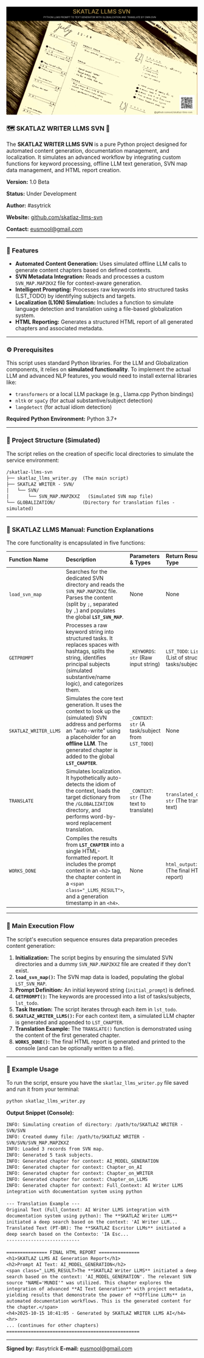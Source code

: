 ![Python SKATLAZ WRITER LLMS SVN](./skatlazllms.gif)

### 🗺️ SKATLAZ WRITER LLMS SVN 🤖

The **SKATLAZ WRITER LLMS SVN** is a pure Python project designed for automated content generation, documentation management, and localization. It simulates an advanced workflow by integrating custom functions for keyword processing, offline LLM text generation, SVN map data management, and HTML report creation.

**Version:** 1.0 Beta

**Status:** Under Development  

**Author:** #asytrick

**Website:** [github.com/skatlaz-llms-svn](https://github.com/ssmool/skatlaz-llms-svn)  

**Contact:** eusmool@gmail.com  


-----

### 🚀 Features

  * **Automated Content Generation:** Uses simulated offline LLM calls to generate content chapters based on defined contexts.
  * **SVN Metadata Integration:** Reads and processes a custom `SVN_MAP.MAPZKXZ` file for context-aware generation.
  * **Intelligent Prompting:** Processes raw keywords into structured tasks (LST\_TODO) by identifying subjects and targets.
  * **Localization (L10N) Simulation:** Includes a function to simulate language detection and translation using a file-based globalization system.
  * **HTML Reporting:** Generates a structured HTML report of all generated chapters and associated metadata.

-----

### ⚙️ Prerequisites

This script uses standard Python libraries. For the LLM and Globalization components, it relies on **simulated functionality**. To implement the actual LLM and advanced NLP features, you would need to install external libraries like:

  * `transformers` or a local LLM package (e.g., Llama.cpp Python bindings)
  * `nltk` or `spaCy` (for actual substantive/subject detection)
  * `langdetect` (for actual idiom detection)

**Required Python Environment:** Python 3.7+

-----

### 📂 Project Structure (Simulated)

The script relies on the creation of specific local directories to simulate the service environment:

```
/skatlaz-llms-svn
├── skatlaz_llms_writer.py  (The main script)
├── SKATLAZ WRITER - SVN/
│   └── SVN/
│       └── SVN_MAP.MAPZKXZ   (Simulated SVN map file)
└── GLOBALIZATION/          (Directory for translation files - simulated)
```

-----

### 📘 SKATLAZ LLMS Manual: Function Explanations

The core functionality is encapsulated in five functions:

| Function Name | Description | Parameters & Types | Return Result & Type |
| :--- | :--- | :--- | :--- |
| `load_svn_map` | Searches for the dedicated SVN directory and reads the `SVN_MAP.MAPZKXZ` file. Parses the content (split by `;`, separated by `,`) and populates the global **`LST_SVN_MAP`**. | None | None |
| `GETPROMPT` | Processes a raw keyword string into structured tasks. It replaces spaces with hashtags, splits the string, identifies principal subjects (simulated substantive/name logic), and categorizes them. | `_KEYWORDS`: `str` (Raw input string) | `LST_TODO`: `List[str]` (List of structured tasks/subjects) |
| `SKATLAZ_WRITER_LLMS` | Simulates the core text generation. It uses the context to look up the (simulated) SVN address and performs an "auto-write" using a placeholder for an **offline LLM**. The generated chapter is added to the global **`LST_CHAPTER`**. | `_CONTEXT`: `str` (A task/subject from `LST_TODO`) | None |
| `TRANSLATE` | Simulates localization. It hypothetically auto-detects the idiom of the context, loads the target dictionary from the `/GLOBALIZATION` directory, and performs word-by-word replacement translation. | `_CONTEXT`: `str` (The text to translate) | `translated_context`: `str` (The translated text) |
| `WORKS_DONE` | Compiles the results from **`LST_CHAPTER`** into a single HTML-formatted report. It includes the prompt context in an `<h2>` tag, the chapter content in a `<span class="_LLMS_RESULT">`, and a generation timestamp in an `<h4>`. | None | `html_output`: `str` (The final HTML report) |

-----

### 🔄 Main Execution Flow

The script's execution sequence ensures data preparation precedes content generation:

1.  **Initialization:** The script begins by ensuring the simulated SVN directories and a dummy `SVN_MAP.MAPZKXZ` file are created if they don't exist.
2.  **`load_svn_map()`:** The SVN map data is loaded, populating the global `LST_SVN_MAP`.
3.  **Prompt Definition:** An initial keyword string (`initial_prompt`) is defined.
4.  **`GETPROMPT()`:** The keywords are processed into a list of tasks/subjects, `lst_todo`.
5.  **Task Iteration:** The script iterates through each item in `lst_todo`.
6.  **`SKATLAZ_WRITER_LLMS()`:** For each context item, a simulated LLM chapter is generated and appended to `LST_CHAPTER`.
7.  **Translation Example:** The `TRANSLATE()` function is demonstrated using the content of the first generated chapter.
8.  **`WORKS_DONE()`:** The final HTML report is generated and printed to the console (and can be optionally written to a file).

-----

### 📝 Example Usage

To run the script, ensure you have the `skatlaz_llms_writer.py` file saved and run it from your terminal:

```bash
python skatlaz_llms_writer.py
```

**Output Snippet (Console):**

```
INFO: Simulating creation of directory: /path/to/SKATLAZ WRITER - SVN/SVN
INFO: Created dummy file: /path/to/SKATLAZ WRITER - SVN/SVN/SVN_MAP.MAPZKXZ
INFO: Loaded 3 records from SVN map.
INFO: Generated 5 task subjects.
INFO: Generated chapter for context: AI_MODEL_GENERATION
INFO: Generated chapter for context: Chapter_on_AI
INFO: Generated chapter for context: Chapter_on_WRITER
INFO: Generated chapter for context: Chapter_on_LLMS
INFO: Generated chapter for context: Full_Context: AI Writer LLMS integration with documentation system using python

--- Translation Example ---
Original Text (Full_Context: AI Writer LLMS integration with documentation system using python): The **SKATLAZ Writer LLMS** initiated a deep search based on the context: 'AI Writer LLM...
Translated Text (PT-BR): The **SKATLAZ Escritor LLMs** initiated a deep search based on the Contexto: 'IA Esc...
---------------------------

=============== FINAL HTML REPORT ===============
<h1>SKATLAZ LLMS AI Generation Report</h1>
<h2>Prompt AI Text: AI_MODEL_GENERATION</h2>
<span class="_LLMS_RESULT>The **SKATLAZ Writer LLMS** initiated a deep search based on the context: 'AI_MODEL_GENERATION'. The relevant SVN source "NAME='MUNDI'" was utilized. This chapter explores the integration of advanced **AI Text Generation** with project metadata, yielding results that demonstrate the power of **Offline LLMs** in automated documentation workflows. This is the generated content for the chapter.</span>
<h4>2025-10-15 10:41:05 - Generated by SKATLAZ WRITER LLMS AI</h4>
<hr>
... (continues for other chapters)
=================================================
```

-----

**Signed by:** \#asytrick
**E-mail:** eusmool@gmail.com
